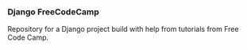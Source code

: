 ### Django FreeCodeCamp

Repository for a Django project build with help from tutorials from Free Code Camp. 